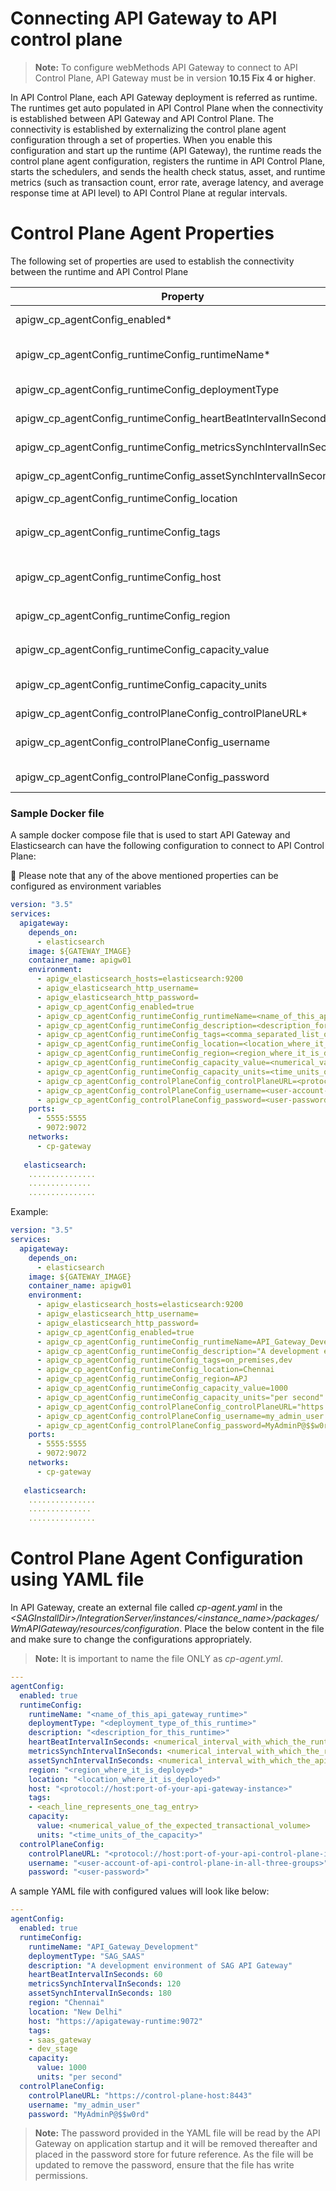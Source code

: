 # Connecting API Gateway to API control plane

> **Note:** To configure webMethods API Gateway to connect to API Control Plane, API Gateway must be in version **10.15 Fix 4 or higher**. 

In API Control Plane, each API Gateway deployment is referred as
runtime. The runtimes get auto populated in API Control Plane when
the connectivity is established between API Gateway and API Control Plane.
The connectivity is established by externalizing the control plane agent configuration through a set of properties.
When you enable this configuration and start up the runtime (API Gateway),
the runtime reads the control plane agent configuration, registers the runtime in API Control Plane, starts the schedulers, and sends the health check status, asset, and runtime metrics (such as transaction count, error rate, average latency, and average response time at API level) to API Control Plane at regular intervals.

# Control Plane Agent Properties
The following set of properties are used to establish the 
connectivity between the runtime and API Control Plane

| Property        | Default | Description              |
| ------------- |:-------------:|:------------------------------|
| apigw_cp_agentConfig_enabled* | false | This property decides whether the runtime should start communicating with API Control Plane. |
| apigw_cp_agentConfig_runtimeConfig_runtimeName*     |       |   The name of the runtime is used as ID in API Control Plane. This property defines how you want to identify the runtime in API Control Plane. |
| apigw_cp_agentConfig_runtimeConfig_deploymentType | SAG_SAAS      |   The Runtime deployment type. Permitted values are ON_PREMISE,SAG_SAAS,PRIVATE_CLOUD |
| apigw_cp_agentConfig_runtimeConfig_heartBeatIntervalInSeconds | 60 | The duration in seconds in which the runtime has to send health check status to API Control Plane.|
| apigw_cp_agentConfig_runtimeConfig_metricsSynchIntervalInSeconds | 60 | The duration in seconds in which the runtime has to send metrics to API Control Plane.|
| apigw_cp_agentConfig_runtimeConfig_assetSynchIntervalInSeconds | 120 |  The duration in seconds in which the runtime has to synchronize the changes made to the assets to API Control Plane.|
| apigw_cp_agentConfig_runtimeConfig_location |     | The location where the runtime is deployed.  Example: Oregon|
| apigw_cp_agentConfig_runtimeConfig_tags |     | The tag name of the runtime. Tags are used to organize and categorize the runtimes. Multiple tags can be specified by adding comma.Example: `apigw_cp_agentConfig_runtimeConfig_tags= test,local,dev`|
| apigw_cp_agentConfig_runtimeConfig_host|    | The host name of the runtime.Example:`apigw_cp_agentConfig_runtimeConfig_host =demo.apigw-aw-us.webmethods.in`|
| apigw_cp_agentConfig_runtimeConfig_region|    | The region name where the runtime is hosted.Example:`apigw_cp_agentConfig_runtimeConfig_region=AWS-US`|
| apigw_cp_agentConfig_runtimeConfig_capacity_value|    |The number of transaction calls that a runtime can process for the specified duration.|
| apigw_cp_agentConfig_runtimeConfig_capacity_units |    | The duration for which the runtime threshold capacity is defined. Possible values are `per second,per minute,per hour,per day,per week,per month,per year|
| apigw_cp_agentConfig_controlPlaneConfig_controlPlaneURL*|    |The valid URL that is used to access API Control Plane.|
| apigw_cp_agentConfig_controlPlaneConfig_username |    | User name that is used to log in to API Control Plane. Please note that this user should belong to all three groups: API Control Plane administrators, API platform providers, API product managers.|
| apigw_cp_agentConfig_controlPlaneConfig_password |    | Password of the corresponding user name that is used to log into API Control Plane.|

### Sample Docker file
A sample docker compose file that is used to start API Gateway and Elasticsearch can have the following configuration to connect to API Control Plane:

:wave: Please note that any of the above mentioned properties can be configured as environment variables

```yaml
version: "3.5"
services:
  apigateway:
    depends_on:
      - elasticsearch
    image: ${GATEWAY_IMAGE}
    container_name: apigw01
    environment:
      - apigw_elasticsearch_hosts=elasticsearch:9200
      - apigw_elasticsearch_http_username=
      - apigw_elasticsearch_http_password=
      - apigw_cp_agentConfig_enabled=true
      - apigw_cp_agentConfig_runtimeConfig_runtimeName=<name_of_this_api_gateway_runtime>
      - apigw_cp_agentConfig_runtimeConfig_description=<description_for_this_runtime>
      - apigw_cp_agentConfig_runtimeConfig_tags=<comma_separated_list_of_tags>
      - apigw_cp_agentConfig_runtimeConfig_location=<location_where_it_is_deployed>
      - apigw_cp_agentConfig_runtimeConfig_region=<region_where_it_is_deployed>
      - apigw_cp_agentConfig_runtimeConfig_capacity_value=<numerical_value_of_the_expected_transactional_volume>
      - apigw_cp_agentConfig_runtimeConfig_capacity_units=<time_units_of_the_capacity>
      - apigw_cp_agentConfig_controlPlaneConfig_controlPlaneURL=<protocol://host:port-of-your-api-control-plane-instance>
      - apigw_cp_agentConfig_controlPlaneConfig_username=<user-account-of-api-control-plane-in-all-three-groups>
      - apigw_cp_agentConfig_controlPlaneConfig_password=<user-password>
    ports:
      - 5555:5555
      - 9072:9072
    networks:
      - cp-gateway
    
   elasticsearch:
    ...............
    ..............
    ...............
```

Example:
```yaml
version: "3.5"
services:
  apigateway:
    depends_on:
      - elasticsearch
    image: ${GATEWAY_IMAGE}
    container_name: apigw01
    environment:
      - apigw_elasticsearch_hosts=elasticsearch:9200
      - apigw_elasticsearch_http_username=
      - apigw_elasticsearch_http_password=
      - apigw_cp_agentConfig_enabled=true
      - apigw_cp_agentConfig_runtimeConfig_runtimeName=API_Gateway_Development
      - apigw_cp_agentConfig_runtimeConfig_description="A development environment of API Gateway" 
      - apigw_cp_agentConfig_runtimeConfig_tags=on_premises,dev
      - apigw_cp_agentConfig_runtimeConfig_location=Chennai
      - apigw_cp_agentConfig_runtimeConfig_region=APJ
      - apigw_cp_agentConfig_runtimeConfig_capacity_value=1000
      - apigw_cp_agentConfig_runtimeConfig_capacity_units="per second"
      - apigw_cp_agentConfig_controlPlaneConfig_controlPlaneURL="https://control-plane-host:8443"
      - apigw_cp_agentConfig_controlPlaneConfig_username=my_admin_user
      - apigw_cp_agentConfig_controlPlaneConfig_password=MyAdminP@$$w0rd
    ports:
      - 5555:5555
      - 9072:9072
    networks:
      - cp-gateway
    
   elasticsearch:
    ...............
    ..............
    ...............
```

# Control Plane Agent Configuration using YAML file
In API Gateway, create an external file called *cp-agent.yaml* in the *\<SAGInstallDir\>/IntegrationServer/instances/\<instance_name\>/packages/WmAPIGateway/resources/configuration*. Place the below content in the file and make sure to change the configurations appropriately.

> **Note:** It is important to name the file ONLY as *cp-agent.yml*.

```yaml
---
agentConfig:
  enabled: true
  runtimeConfig:
    runtimeName: "<name_of_this_api_gateway_runtime>"
    deploymentType: "<deployment_type_of_this_runtime>"
    description: "<description_for_this_runtime>"
    heartBeatIntervalInSeconds: <numerical_interval_with_which_the_runtime_status_information_is_sent>
    metricsSynchIntervalInSeconds: <numerical_interval_with_which_the_runtime_metrics_are_sent>
    assetSynchIntervalInSeconds: <numerical_interval_with_which_the_apis_are_synchronized>
    region: "<region_where_it_is_deployed>"
    location: "<location_where_it_is_deployed>"
    host: "<protocol://host:port-of-your-api-gateway-instance>"
    tags:
    - <each_line_represents_one_tag_entry>
    capacity:
      value: <numerical_value_of_the_expected_transactional_volume>
      units: "<time_units_of_the_capacity>"
  controlPlaneConfig:
    controlPlaneURL: "<protocol://host:port-of-your-api-control-plane-instance>"
    username: "<user-account-of-api-control-plane-in-all-three-groups>"
    password: "<user-password>"
```

A sample YAML file with configured values will look like below:

```yaml
---
agentConfig:
  enabled: true
  runtimeConfig:
    runtimeName: "API_Gateway_Development"
    deploymentType: "SAG_SAAS"
    description: "A development environment of SAG API Gateway"
    heartBeatIntervalInSeconds: 60
    metricsSynchIntervalInSeconds: 120
    assetSynchIntervalInSeconds: 180
    region: "Chennai"
    location: "New Delhi"
    host: "https://apigateway-runtime:9072"
    tags:
    - saas_gateway
    - dev_stage
    capacity:
      value: 1000
      units: "per second"
  controlPlaneConfig:
    controlPlaneURL: "https://control-plane-host:8443"
    username: "my_admin_user"
    password: "MyAdminP@$$w0rd"
```

> **Note:** The password provided in the YAML file will be read by the API Gateway on application startup and it will be removed thereafter and placed in the password store for future reference. As the file will be updated to remove the password, ensure that the file has write permissions.